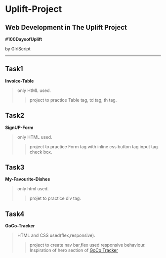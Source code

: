 # Uplift-Project
## Web Development in The Uplift Project

**#100DaysofUplift**

by GirlScript

----

## Task1
**Invoice-Table**
>only HtML used.
>>project to practice Table tag, td tag, th tag.


## Task2
**SignUP-Form**
>only HTML used.
>>project to practice Form  tag with inline css button tag input tag check box.


## Task3
**My-Favourite-Dishes**
>only html used.
>>projet to practice div tag.

## Task4
**GoCo-Tracker**
>HTML and CSS used(flex,responsive).
>>project to create nav bar,flex used responsive behaviour.
>>Inspiration of hero section of [GoCo Tracker](gocotracker.herokuapp.com)


